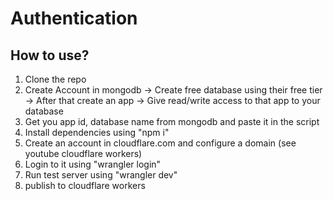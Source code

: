 # Authentication

## How to use?
1. Clone the repo
2. Create Account in mongodb
    -> Create free database using their free tier
    -> After that create an app 
    -> Give read/write access to that app to your database
3. Get you app id, database name from mongodb and paste it in the script
4. Install dependencies using "npm i"
5. Create an account in cloudflare.com and configure a domain (see youtube cloudflare workers)
6. Login to it using "wrangler login"
7. Run test server using "wrangler dev"
8. publish to cloudflare workers
